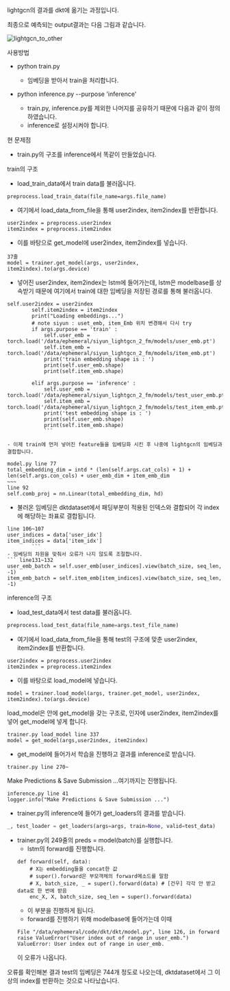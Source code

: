  lightgcn의 결과를 dkt에 옮기는 과정입니다.

최종으로 예측되는 output결과는 다음 그림과 같습니다.

![lightgcn_to_other](https://github.com/boostcampaitech6/level2-dkt-recsys-04/assets/68991530/f7197e98-9c0a-4caf-9eda-642cd1597b07)

 사용방법
 - python train.py
    - 임베딩을 받아서 train을 처리합니다.

- python inference.py --purpose 'inference'
    - train.py, inference.py를 제외한 나머지를 공유하기 때문에 다음과 같이 정의하였습니다.
    - inference로 설정시켜야 합니다.


현 문제점
- train.py의 구조를 inference에서 똑같이 만들었습니다.

train의 구조
- load_train_data에서 train data를 불러옵니다.
```
preprocess.load_train_data(file_name=args.file_name)
```
- 여기에서 load_data_from_file을 통해 user2index, item2index를 반환합니다.
```
user2index = preprocess.user2index
item2index = preprocess.item2index
```
- 이를 바탕으로 get_model에 user2index, item2index를 넣습니다.
```
37줄
model = trainer.get_model(args, user2index, item2index).to(args.device)
```
- 넣어진 user2index, item2index는 lstm에 들어가는데, lstm은 modelbase를 상속받기 때문에 여기에서 train에 대한 임베딩을 저장된 경로를 통해 불러옵니다.
```
self.user2index = user2index
        self.item2index = item2index
        print("Loading embeddings...")
        # note siyun : uset_emb, item_Emb 위치 변경해서 다시 try
        if args.purpose == 'train' :
            self.user_emb = torch.load('/data/ephemeral/siyun_lightgcn_2_fm/models/user_emb.pt')
            self.item_emb = torch.load('/data/ephemeral/siyun_lightgcn_2_fm/models/item_emb.pt')
            print('train embedding shape is : ')
            print(self.user_emb.shape)
            print(self.item_emb.shape)
        
        elif args.purpose == 'inference' :
            self.user_emb = torch.load('/data/ephemeral/siyun_lightgcn_2_fm/models/test_user_emb.pt')
            self.item_emb = torch.load('/data/ephemeral/siyun_lightgcn_2_fm/models/test_item_emb.pt')
            print('test embedding shape is : ')
            print(self.user_emb.shape)
            print(self.item_emb.shape)
            ```

- 이제 train에 먼저 넣어진 feature들을 임베딩화 시킨 후 나중에 lightgcn의 임베딩과 결합합니다.
```
```
model.py line 77
total_embedding_dim = intd * (len(self.args.cat_cols) + 1) + len(self.args.con_cols) + user_emb_dim + item_emb_dim
~~~
line 92
self.comb_proj = nn.Linear(total_embedding_dim, hd)
```

- 불러온 임베딩은 dktdataset에서 패딩부분이 적용된 인덱스와 결합되어 각 index에 해당하는 좌표로 결합됩니다.
```forward
line 106~107
user_indices = data['user_idx']
item_indices = data['item_idx']
        ```
- 임베딩의 차원을 맞춰서 오류가 나지 않도록 조절합니다.
``` line131~132
user_emb_batch = self.user_emb[user_indices].view(batch_size, seq_len, -1)
item_emb_batch = self.item_emb[item_indices].view(batch_size, seq_len, -1)
```

inference의 구조
- load_test_data에서 test data를 불러옵니다.
```inference.py line 23
preprocess.load_test_data(file_name=args.test_file_name)
```
- 여기에서 load_data_from_file을 통해 test의 구조에 맞춘 user2index, item2index를 반환합니다.
```line 26~27
user2index = preprocess.user2index
item2index = preprocess.item2index
```

- 이를 바탕으로 load_model에 넣습니다.
```line 38
model = trainer.load_model(args, trainer.get_model, user2index, item2index).to(args.device)
```

load_model은 안에 get_model을 갖는 구조로, 인자에 user2index, item2index를 넣어 get_model에 넣게 합니다.
```
trainer.py load_model line 337
model = get_model(args,user2index, item2index)
```
 
- get_model에 들어가서 학습을 진행하고 결과를 inference로 받습니다.
```
trainer.py line 270~
```

Make Predictions & Save Submission ...여기까지는 진행됩니다.

```
inference.py line 41
logger.info("Make Predictions & Save Submission ...")
```


- trainer.py의 inference에 들어가 get_loaders의 결과를 받습니다.
```trainer.py line 240~
_, test_loader = get_loaders(args=args, train=None, valid=test_data)
```
- trainer.py의 249줄의 preds = model(batch)를 실행합니다.
    - lstm의 forward를 진행합니다.
    ```
    def forward(self, data):
        # X는 embedding들을 concat한 값
        # super().forward은 부모객체의 forward메소드를 말함
        # X, batch_size, _ = super().forward(data) # [건우] 각각 안 받고 data로 한 번에 받음
        enc_X, X, batch_size, seq_len = super().forward(data)
    ```
    - 이 부분을 진행하게 됩니다.
    - forward를 진행하기 위해 modelbase에 들어가는데 이때
    ```
    File "/data/ephemeral/code/dkt/dkt/model.py", line 126, in forward
    raise ValueError("User index out of range in user_emb.")
    ValueError: User index out of range in user_emb.
    ```
    이 오류가 나옵니다.

오류를 확인해본 결과 test의 임베딩은 744개 정도로 나오는데, dktdataset에서 그 이상의 index를 반환하는 것으로 나타났습니다.
